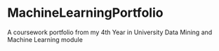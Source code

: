 # MachineLearningPortfolio
A coursework portfolio from my 4th Year in University Data Mining and Machine Learning module
